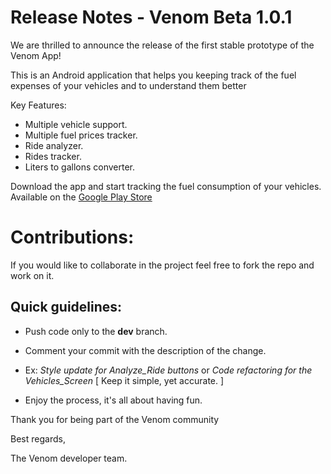 # Release Notes - Venom Beta 1.0.1
We are thrilled to announce the release of the first stable prototype of the Venom App!

This is an Android application that helps you keeping track of the fuel expenses of your vehicles and to understand them better

Key Features:

- Multiple vehicle support.
- Multiple fuel prices tracker.
- Ride analyzer.
- Rides tracker.
- Liters to gallons converter.

Download the app and start tracking the fuel consumption of your vehicles. Available on the [Google Play Store](https://play.google.com/store/apps/details?id=com.host2077.venom)

# Contributions: 

If you would like to collaborate in the project feel free to fork the repo and work on it. 

## Quick guidelines:

- Push code only to the **dev** branch. 

- Comment your commit with the description of the change.
- Ex: _Style update for Analyze_Ride buttons_ or _Code refactoring for the Vehicles_Screen_ [ Keep it simple, yet accurate. ]

- Enjoy the process, it's all about having fun.

Thank you for being part of the Venom community

Best regards,

The Venom developer team.
